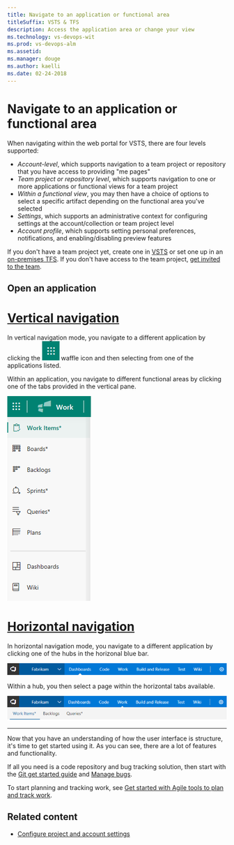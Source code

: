 ```yaml
---
title: Navigate to an application or functional area
titleSuffix: VSTS & TFS   
description: Access the application area or change your view
ms.technology: vs-devops-wit
ms.prod: vs-devops-alm
ms.assetid:  
ms.manager: douge
ms.author: kaelli
ms.date: 02-24-2018
---
```



# Navigate to an application or functional area  

When navigating within the web portal for VSTS, there are four levels supported:  
- *Account-level*, which supports navigation to a team project or repository that you have access to providing "me pages"   
- *Team project or repository level*, which supports navigation to one or more applications or functional views for a team project   
- *Within a functional view*, you may then have a choice of options to select a specific artifact depending on the functional area you've selected  
- *Settings*, which supports an administrative context for configuring settings at the account/collection or team project level   
- *Account profile*, which supports setting personal preferences, notifications, and enabling/disabling preview features   

If you don't have a team project yet, create one in [VSTS](../accounts/create-account-msa-or-work-student.md?toc=/vsts/accounts/toc.json&bc=/vsts/accounts/breadcrumb/toc.json) or set one up in an [on-premises TFS](../accounts/create-team-project.md). If you don't have access to the team project, [get invited to the team](../work/scale/multiple-teams.md#add-team-members).

## Open an application 


# [Vertical navigation](#tab/vertical)

In vertical navigation mode, you navigate to a different application by clicking the ![waffle icon](_img/go-to-app/waffle-icon.png) waffle icon and then selecting from one of the applications listed.  

Within an application, you navigate to different functional areas by clicking one of the tabs provided in the vertical pane.  

![Vertical nav, open a functional are or page for an app](_img/go-to-app/vertical-work-apps.png)

# [Horizontal navigation](#tab/horizontal)
<!--- Support horizontal navigation --> 

In horizontal navigation mode, you navigate to a different application by clicking one of the hubs in the horizonal blue bar. 

![Horizontal nav, open an app](_img/go-to-app/project-app-horizontal-selection.png)

Within a hub, you then select a page within the horizontal tabs available.

![Horizontal nav, open a functional are or page for an app](_img/go-to-app/project-app-page-horizontal-selection.png)

<!---Optionally, you can choose a page to open from the hub menu of options. --> 

---

 
<!---
The web portal provides support for teams to collaborate through the planning, development, and release cycles. You use the web portal to perform both software development and administrative tasks.  

You can manage source code, plan and track work, define builds, run tests, and manage releases. The web portal connects you to the team project defined for an account in Visual Studio Team Services (VSTS) or within an on-premises Team Foundation Server (TFS). 


  
To be written
-->


Now that you have an understanding of how the user interface is structure, it's time to get started using it.  As you can see, there are a lot of features and functionality.  

If all you need is a code repository and bug tracking solution, then start with the [Git get started guide](../git/gitquickstart.md) and [Manage bugs](../work/backlogs/manage-bugs.md?toc=/vsts/work/work-items/toc.json&bc=/vsts/work/work-items/breadcrumb/toc.json).  

To start planning and tracking work, see [Get started with Agile tools to plan and track work](../work/backlogs/overview.md?toc=/vsts/work/work-items/toc.json&bc=/vsts/work/work-items/breadcrumb/toc.json).


## Related content 
- [Configure project and account settings](configure-project-account-settings.md)
